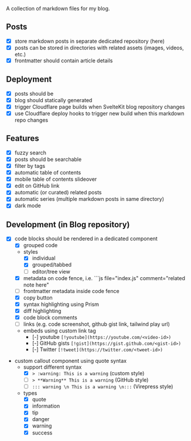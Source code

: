 A collection of markdown files for my blog.

## Posts
- [x] store markdown posts in separate dedicated repository (here)
- [x] posts can be stored in directories with related assets (images, videos, etc.)
- [x] frontmatter should contain article details

## Deployment
- [x] posts should be
- [x] blog should statically generated
- [x] trigger Cloudflare page builds when SvelteKit blog repository changes
- [x] use Cloudflare deploy hooks to trigger new build when this markdown repo changes

## Features
- [x] fuzzy search
- [x] posts should be searchable
- [x] filter by tags
- [x] automatic table of contents
- [x] mobile table of contents slideover
- [x] edit on GitHub link
- [x] automatic (or curated) related posts
- [x] automatic series (multiple markdown posts in same directory)
- [x] dark mode

## Development (in Blog repository)
- [x] code blocks should be rendered in a dedicated component
  - [x] grouped code
  - styles
    - [x] individual
    - [x] grouped/tabbed
    - [ ] editor/tree view
  - [x] metadata on code fence, i.e. ```js file="index.js" comment="related note here"
  - [ ] frontmatter metadata inside code fence
  - [x] copy button
  - [x] syntax highlighting using Prism
  - [x] diff highlighting
  - [x] code block comments
  - [ ] links (e.g. code screenshot, github gist link, tailwind play url)
  - embeds using custom link tag
    - [-] youtube `[!youtube](https://youtube.com/<video-id>)`
    - [-] GitHub gists `[!gist](https://gist.github.com/<gist-id>)`
    - [-] Twitter `[!tweet](https://twitter.com/<tweet-id>)`
- custom callout component using quote syntax
  - support different syntax
    - [x] `> :warning: This is a warning` (custom style)
    - [ ] `> **Warning** This is a warning` (GitHub style)
    - [ ] `::: warning \n This is a warning \n:::` (Virepress style)
  - types
    - [x] quote
    - [x] information
    - [x] tip
    - [x] danger
    - [x] warning
    - [x] success